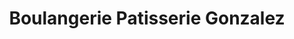---
title: "Boulangerie Patisserie Gonzalez"
url: /charleval/boulangerie-patisserie-gonzalez/
shop: boulangerie
---